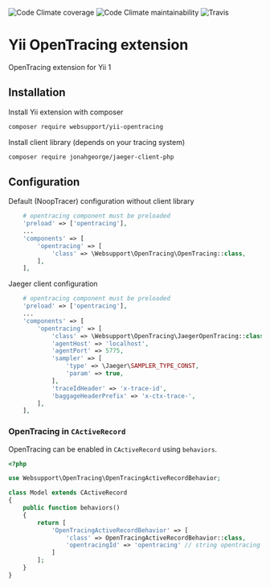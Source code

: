 ![Code Climate coverage](https://img.shields.io/codeclimate/coverage/websupport-sk/yii-opentracing.svg)
![Code Climate maintainability](https://img.shields.io/codeclimate/maintainability/websupport-sk/yii-opentracing.svg)
![Travis](https://img.shields.io/travis/com/websupport-sk/yii-opentracing.svg)

# Yii OpenTracing extension

OpenTracing extension for Yii 1

## Installation

Install Yii extension with composer

```bash
composer require websupport/yii-opentracing
```

Install client library (depends on your tracing system)

```bash
composer require jonahgeorge/jaeger-client-php
``` 

## Configuration

Default (NoopTracer) configuration without client library

```php
    # opentracing component must be preloaded
    'preload' => ['opentracing'],
    ...
    'components' => [
        'opentracing' => [
            'class' => \Websupport\OpenTracing\OpenTracing::class,
        ],
    ],
```

Jaeger client configuration

```php
    # opentracing component must be preloaded
    'preload' => ['opentracing'],
    ...
    'components' => [
        'opentracing' => [
            'class' => \Websupport\OpenTracing\JaegerOpenTracing::class,
            'agentHost' => 'localhost',
            'agentPort' => 5775,
            'sampler' => [
                'type' => \Jaeger\SAMPLER_TYPE_CONST,
                'param' => true,
            ],
            'traceIdHeader' => 'x-trace-id',
            'baggageHeaderPrefix' => 'x-ctx-trace-',
        ],
    ],
```

### OpenTracing in `CActiveRecord`
OpenTracing can be enabled in `CActiveRecord` using `behaviors`. 
```php
<?php

use Websupport\OpenTracing\OpenTracingActiveRecordBehavior;

class Model extends CActiveRecord
{
    public function behaviors()
    {
        return [
            'OpenTracingActiveRecordBehavior' => [
                'class' => OpenTracingActiveRecordBehavior::class,
                'opentracingId' => 'opentracing' // string opentracing component name
            ]
        ];
    }
}
```